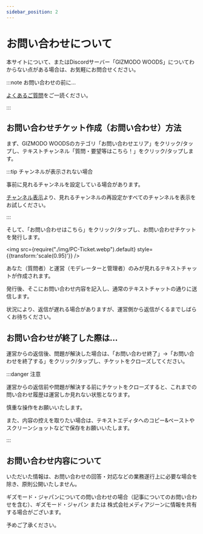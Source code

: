 ```yaml
---
sidebar_position: 2
---
```


# お問い合わせについて

本サイトについて、またはDiscordサーバー「GIZMODO WOODS」についてわからない点がある場合は、お気軽にお問合せください。

:::note お問い合わせの前に...

[よくあるご質問](docs/tutorial-inquiry/qa-faq.md)をご一読ください。

:::

## お問い合わせチケット作成（お問い合わせ）方法

まず、GIZMODO WOODSのカテゴリ「お問い合わせエリア」をクリック/タップし、テキストチャンネル「質問・要望等はこちら！」をクリック/タップします。

:::tip チャンネルが表示されない場合

事前に見れるチャンネルを設定している場合があります。

[チャンネル表示](/docs/tutorial-channel-display/display-setting.md)より、見れるチャンネルの再設定かすべてのチャンネルを表示をお試しください。

:::

そして、「お問い合わせはこちら」をクリック/タップし、お問い合わせチケットを発行します。

<img src={require("./img/PC-Ticket.webp").default} style={{transform:'scale(0.95)'}} />

あなた（質問者）と運営（モデレーターと管理者）のみが見れるテキストチャットが作成されます。

発行後、そこにお問い合わせ内容を記入し、通常のテキストチャットの通りに送信します。

状況により、返信が遅れる場合がありますが、運営側から返信がくるまでしばらくお待ちください。

## お問い合わせが終了した際は...

運営からの返信後、問題が解決した場合は、「お問い合わせ終了」→「お問い合わせを終了する」をクリック/タップし、チケットをクローズしてください。

:::danger 注意

運営からの返信前や問題が解決する前にチケットをクローズすると、これまでの問い合わせ履歴は運営しか見れない状態となります。

慎重な操作をお願いいたします。

また、内容の控えを取りたい場合は、テキストエディタへのコピー&ペーストやスクリーンショットなどで保存をお願いいたします。

:::

## お問い合わせ内容について

いただいた情報は、お問い合わせの回答・対応などの業務遂行上に必要な場合を除き、原則公開いたしません。

ギズモード・ジャパンについての問い合わせの場合（記事についてのお問い合わせを含む）、ギズモード・ジャパン または 株式会社メディアジーンに情報を共有する場合がございます。

予めご了承ください。
